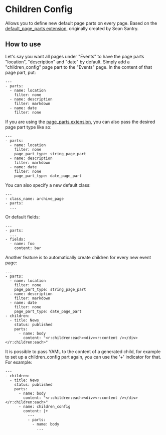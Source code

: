# Children Config

Allows you to define new default page parts on every page.
Based on the [default\_page\_parts extension](https://github.com/santry/radiant-default-page-parts-extension), originally created by Sean Santry.

## How to use

Let's say you want all pages under "Events" to have the page parts "location", "description" and "date" by default. 
Simply add a "children_config" page part to the "Events" page. In the content of that page part, put: 

    ---
    - parts:
      - name: location
        filter: none
      - name: description
        filter: markdown
      - name: date
        filter: none

If you are using the [page_parts extension](https://github.com/digitalpulp/radiant-page_parts-extension), you can also pass the desired page part type like so:

    ---
    - parts:
      - name: location
        filter: none
        page_part_type: string_page_part
      - name: description
        filter: markdown
      - name: date
        filter: none
        page_part_type: date_page_part

You can also specify a new default class:

    ---
    - class_name: archive_page
    - parts:
      ...
      
Or default fields:

    ---
    - parts:
      ...
    - fields:
      - name: foo
        content: bar

Another feature is to automatically create children for every new event page:

    ---
    - parts:
      - name: location
        filter: none
        page_part_type: string_page_part
      - name: description
        filter: markdown
      - name: date
        filter: none
        page_part_type: date_page_part
    - children:
      - title: News
        status: published
        parts:
          - name: body
            content: "<r:children:each><div><r:content /></div></r:children:each>"
            
It is possible to pass YAML to the content of a generated child, for example to set up a children\_config part again, you can use the '+' indicator for that. For example:

    ---
    - children:
      - title: News
        status: published
        parts:
          - name: body
            content: "<r:children:each><div><r:content /></div></r:children:each>"
          - name: children_config
            content: |+
              ---
              - parts:
                - name: body
                  ...
                  

